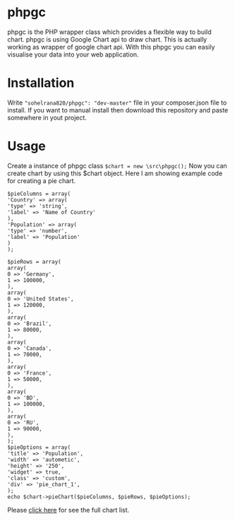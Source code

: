 # phpgc

phpgc is the PHP wrapper class which provides a flexible way to build chart. phpgc is using Google Chart api to draw chart. This is actually working as wrapper of google chart api. With this phpgc you can easily visualise your data into your web application.

Installation
============
Write ``` "sohelrana820/phpgc": "dev-master" ``` file in your composer.json file to install. If you want to manual install then download this repository and paste somewhere in yout project.

Usage
=====
Create a instance of phpgc class ``` $chart = new \src\phpgc(); ``` Now you can create chart by using this $chart object. Here I am showing example code for creating a pie chart.

```
$pieColumns = array(
'Country' => array(
'type' => 'string',
'label' => 'Name of Country'
),
'Population' => array(
'type' => 'number',
'label' => 'Population'
)
);

$pieRows = array(
array(
0 => 'Germany',
1 => 100000,
),
array(
0 => 'United States',
1 => 120000,
),
array(
0 => 'Brazil',
1 => 80000,
),
array(
0 => 'Canada',
1 => 70000,
),
array(
0 => 'France',
1 => 50000,
),
array(
0 => 'BD',
1 => 100000,
),
array(
0 => 'RU',
1 => 90000,
),
);
$pieOptions = array(
'title' => 'Population',
'width' => 'autometic',
'height' => '250',
'widget' => true,
'class' => 'custom',
'div' => 'pie_chart_1',
);
echo $chart->pieChart($pieColumns, $pieRows, $pieOptions);

```

Please [click here](http://sohelrana.me/gChart) for see the full chart list.

